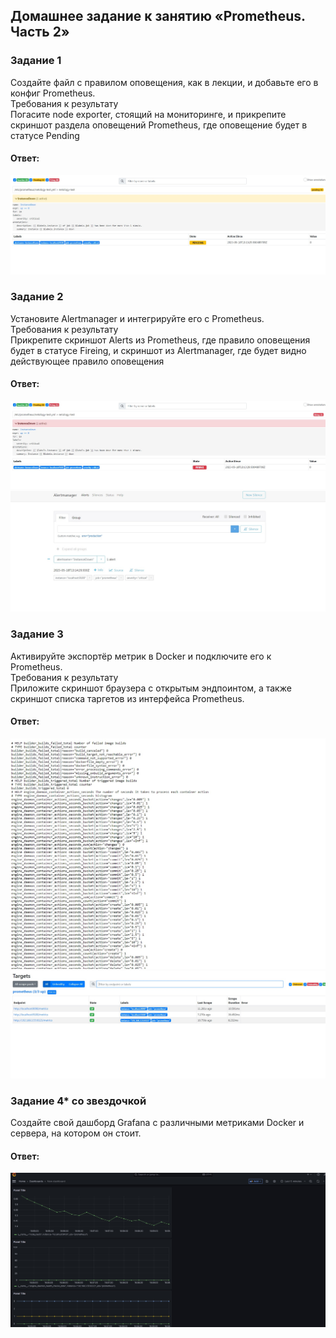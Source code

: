 ## Домашнее задание к занятию «Prometheus. Часть 2»  

### Задание 1  
Создайте файл с правилом оповещения, как в лекции, и добавьте его в конфиг Prometheus.  
Требования к результату  
Погасите node exporter, стоящий на мониторинге, и прикрепите скриншот раздела оповещений Prometheus, где оповещение будет в статусе Pending  

#### Ответ:  
![](https://github.com/networksuperman/netology_dev_ops/blob/main/SLINA-19/IT%20System%20and%20OS%20Linux/img/9-05-1.jpg)

### Задание 2  
Установите Alertmanager и интегрируйте его с Prometheus.  
Требования к результату  
Прикрепите скриншот Alerts из Prometheus, где правило оповещения будет в статусе Fireing, и скриншот из Alertmanager, где будет видно действующее правило оповещения  

#### Ответ:  
![](https://github.com/networksuperman/netology_dev_ops/blob/main/SLINA-19/IT%20System%20and%20OS%20Linux/img/9-05-2-1.jpg)
![](https://github.com/networksuperman/netology_dev_ops/blob/main/SLINA-19/IT%20System%20and%20OS%20Linux/img/9-05-2-2.jpg)


### Задание 3  
Активируйте экспортёр метрик в Docker и подключите его к Prometheus.  
Требования к результату  
Приложите скриншот браузера с открытым эндпоинтом, а также скриншот списка таргетов из интерфейса Prometheus.  

#### Ответ:  
![](https://github.com/networksuperman/netology_dev_ops/blob/main/SLINA-19/IT%20System%20and%20OS%20Linux/img/9-05-3-1.jpg)
![](https://github.com/networksuperman/netology_dev_ops/blob/main/SLINA-19/IT%20System%20and%20OS%20Linux/img/9-05-3-2.jpg)

### Задание 4* со звездочкой  
Создайте свой дашборд Grafana с различными метриками Docker и сервера, на котором он стоит.  

#### Ответ:  
![](https://github.com/networksuperman/netology_dev_ops/blob/main/SLINA-19/IT%20System%20and%20OS%20Linux/img/9-05-4.jpg)
